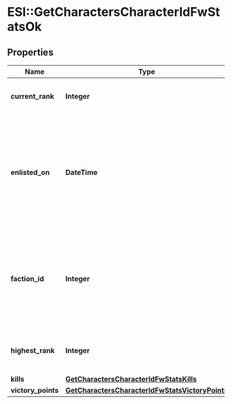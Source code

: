 # ESI::GetCharactersCharacterIdFwStatsOk

## Properties
Name | Type | Description | Notes
------------ | ------------- | ------------- | -------------
**current_rank** | **Integer** | The given character&#x27;s current faction rank | [optional] 
**enlisted_on** | **DateTime** | The enlistment date of the given character into faction warfare. Will not be included if character is not enlisted in faction warfare | [optional] 
**faction_id** | **Integer** | The faction the given character is enlisted to fight for. Will not be included if character is not enlisted in faction warfare | [optional] 
**highest_rank** | **Integer** | The given character&#x27;s highest faction rank achieved | [optional] 
**kills** | [**GetCharactersCharacterIdFwStatsKills**](GetCharactersCharacterIdFwStatsKills.md) |  | 
**victory_points** | [**GetCharactersCharacterIdFwStatsVictoryPoints**](GetCharactersCharacterIdFwStatsVictoryPoints.md) |  | 

